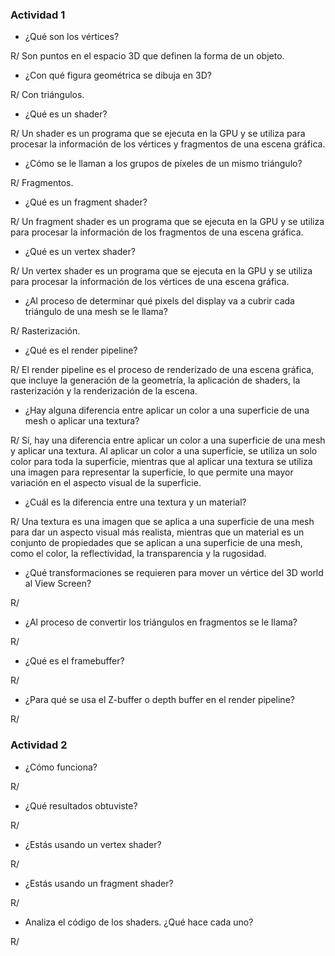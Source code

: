 ### Actividad 1

- ¿Qué son los vértices?

R/ Son puntos en el espacio 3D que definen la forma de un objeto.

- ¿Con qué figura geométrica se dibuja en 3D?

R/ Con triángulos.

- ¿Qué es un shader?

R/ Un shader es un programa que se ejecuta en la GPU y se utiliza para procesar la información de los vértices y fragmentos de una escena gráfica.

- ¿Cómo se le llaman a los grupos de píxeles de un mismo triángulo?

R/ Fragmentos.

- ¿Qué es un fragment shader?

R/ Un fragment shader es un programa que se ejecuta en la GPU y se utiliza para procesar la información de los fragmentos de una escena gráfica.

- ¿Qué es un vertex shader?

R/ Un vertex shader es un programa que se ejecuta en la GPU y se utiliza para procesar la información de los vértices de una escena gráfica.

- ¿Al proceso de determinar qué pixels del display va a cubrir cada triángulo de una mesh se le llama?

R/ Rasterización.

- ¿Qué es el render pipeline?


R/ El render pipeline es el proceso de renderizado de una escena gráfica, que incluye la generación de la geometría, la aplicación de shaders, la rasterización y la renderización de la escena.

- ¿Hay alguna diferencia entre aplicar un color a una superficie de una mesh o aplicar una textura?

R/ Sí, hay una diferencia entre aplicar un color a una superficie de una mesh y aplicar una textura. Al aplicar un color a una superficie, se utiliza un solo color para toda la superficie, mientras que al aplicar una textura se utiliza una imagen para representar la superficie, lo que permite una mayor variación en el aspecto visual de la superficie.

- ¿Cuál es la diferencia entre una textura y un material?


R/ Una textura es una imagen que se aplica a una superficie de una mesh para dar un aspecto visual más realista, mientras que un material es un conjunto de propiedades que se aplican a una superficie de una mesh, como el color, la reflectividad, la transparencia y la rugosidad.


- ¿Qué transformaciones se requieren para mover un vértice del 3D world al View Screen?


R/

- ¿Al proceso de convertir los triángulos en fragmentos se le llama?


R/

- ¿Qué es el framebuffer?

R/


- ¿Para qué se usa el Z-buffer o depth buffer en el render pipeline?

R/


### Actividad 2

- ¿Cómo funciona?

R/

- ¿Qué resultados obtuviste?

R/

- ¿Estás usando un vertex shader?

R/

- ¿Estás usando un fragment shader?

R/

- Analiza el código de los shaders. ¿Qué hace cada uno?

R/